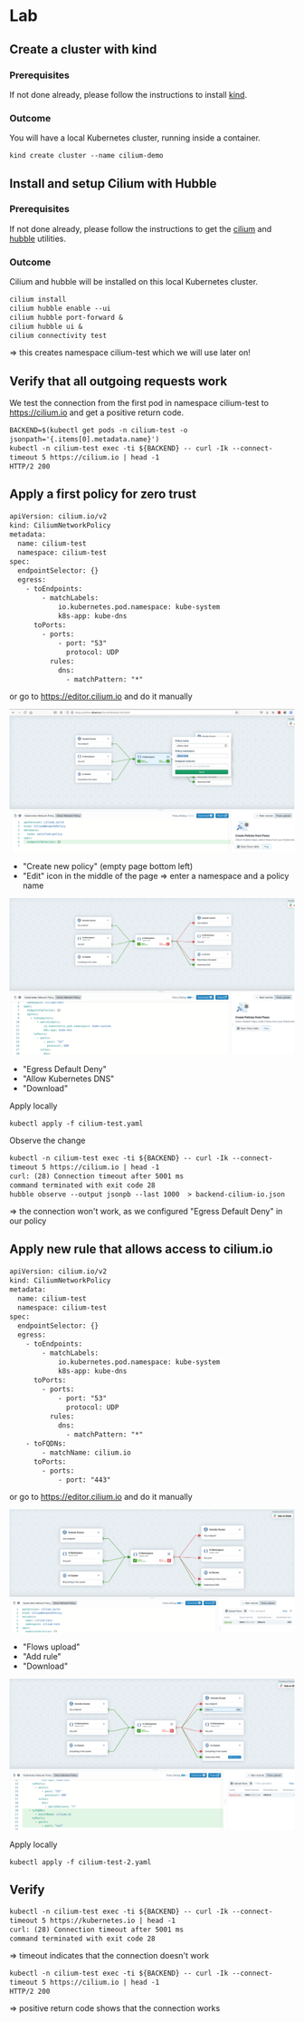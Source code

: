 # Lab

## Create a cluster with kind

### Prerequisites 

If not done already, please follow the instructions to install [kind](kind.md).

### Outcome

You will have a local Kubernetes cluster, running inside a container.

```
kind create cluster --name cilium-demo
```

## Install and setup Cilium with Hubble

### Prerequisites 

If not done already, please follow the instructions to get the [cilium](cilium.md) and [hubble](hubble.md) utilities.

### Outcome

Cilium and hubble will be installed on this local Kubernetes cluster.

```
cilium install  
cilium hubble enable --ui
cilium hubble port-forward &
cilium hubble ui &
cilium connectivity test
```
=> this creates namespace cilium-test which we will use later on!

## Verify that all outgoing requests work

We test the connection from the first pod in namespace cilium-test to https://cilium.io and get a positive return code.

```
BACKEND=$(kubectl get pods -n cilium-test -o jsonpath='{.items[0].metadata.name}')
kubectl -n cilium-test exec -ti ${BACKEND} -- curl -Ik --connect-timeout 5 https://cilium.io | head -1
HTTP/2 200
```

## Apply a first policy for zero trust

```
apiVersion: cilium.io/v2
kind: CiliumNetworkPolicy
metadata:
  name: cilium-test
  namespace: cilium-test
spec:
  endpointSelector: {}
  egress:
    - toEndpoints:
        - matchLabels:
            io.kubernetes.pod.namespace: kube-system
            k8s-app: kube-dns
      toPorts:
        - ports:
            - port: "53"
              protocol: UDP
          rules:
            dns:
              - matchPattern: "*"
```

or go to https://editor.cilium.io and do it manually

![create policy](pictures/editor-cilium-io-1.png)

* "Create new policy" (empty page bottom left)
* "Edit" icon in the middle of the page => enter a namespace and a policy name

![deny egress](pictures/editor-cilium-io-2.png)

* "Egress Default Deny"
* "Allow Kubernetes DNS"
* "Download"



Apply locally
```
kubectl apply -f cilium-test.yaml 
```

Observe the change
```
kubectl -n cilium-test exec -ti ${BACKEND} -- curl -Ik --connect-timeout 5 https://cilium.io | head -1
curl: (28) Connection timeout after 5001 ms
command terminated with exit code 28
hubble observe --output jsonpb --last 1000  > backend-cilium-io.json
```
=> the connection won't work, as we configured "Egress Default Deny" in our policy


## Apply new rule that allows access to cilium.io


```
apiVersion: cilium.io/v2
kind: CiliumNetworkPolicy
metadata:
  name: cilium-test
  namespace: cilium-test
spec:
  endpointSelector: {}
  egress:
    - toEndpoints:
        - matchLabels:
            io.kubernetes.pod.namespace: kube-system
            k8s-app: kube-dns
      toPorts:
        - ports:
            - port: "53"
              protocol: UDP
          rules:
            dns:
              - matchPattern: "*"
    - toFQDNs:
        - matchName: cilium.io
      toPorts:
        - ports:
            - port: "443"
```

or go to https://editor.cilium.io and do it manually

![upload flows and add rule](pictures/editor-cilium-io-3.png)

* "Flows upload"
* "Add rule"
* "Download" 

![rule added](pictures/editor-cilium-io-4.png)

Apply locally
```
kubectl apply -f cilium-test-2.yaml
```

## Verify

```
kubectl -n cilium-test exec -ti ${BACKEND} -- curl -Ik --connect-timeout 5 https://kubernetes.io | head -1
curl: (28) Connection timeout after 5001 ms
command terminated with exit code 28
```
=> timeout indicates that the connection doesn't work

```
kubectl -n cilium-test exec -ti ${BACKEND} -- curl -Ik --connect-timeout 5 https://cilium.io | head -1
HTTP/2 200
```
=> positive return code shows that the connection works
